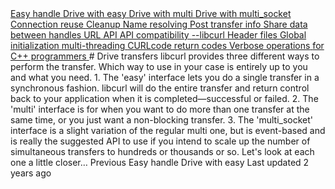 <a href="easyhandle.html" class="navButton-94f2579c--pageItemWithChildrenNested-2c5d8183--navButtonClickable-161b88ca">
<span class="text-4505230f--UIH300-2063425d--textContentFamily-49a318e1--navButtonLabel-14a4968f">Easy handle</span>
</a>
<a href="drive/easy.html" class="navButton-94f2579c--pageItemWithChildrenNested-2c5d8183--navButtonClickable-161b88ca">
<span class="text-4505230f--UIH300-2063425d--textContentFamily-49a318e1--navButtonLabel-14a4968f">Drive with easy</span>
</a>
<a href="drive/multi.html" class="navButton-94f2579c--pageItemWithChildrenNested-2c5d8183--navButtonClickable-161b88ca">
<span class="text-4505230f--UIH300-2063425d--textContentFamily-49a318e1--navButtonLabel-14a4968f">Drive with multi</span>
</a>
<a href="drive/multi-socket.html" class="navButton-94f2579c--pageItemWithChildrenNested-2c5d8183--navButtonClickable-161b88ca">
<span class="text-4505230f--UIH300-2063425d--textContentFamily-49a318e1--navButtonLabel-14a4968f">Drive with multi_socket</span>
</a>
<a href="connectionreuse.html" class="navButton-94f2579c--pageItemWithChildrenNested-2c5d8183--navButtonClickable-161b88ca">
<span class="text-4505230f--UIH300-2063425d--textContentFamily-49a318e1--navButtonLabel-14a4968f">Connection reuse</span>
</a>
<a href="cleanup.html" class="navButton-94f2579c--pageItemWithChildrenNested-2c5d8183--navButtonClickable-161b88ca">
<span class="text-4505230f--UIH300-2063425d--textContentFamily-49a318e1--navButtonLabel-14a4968f">Cleanup</span>
</a>
<a href="names.html" class="navButton-94f2579c--pageItemWithChildrenNested-2c5d8183--navButtonClickable-161b88ca">
<span class="text-4505230f--UIH300-2063425d--textContentFamily-49a318e1--navButtonLabel-14a4968f">Name resolving</span>
</a>
<a href="getinfo.html" class="navButton-94f2579c--pageItemWithChildrenNested-2c5d8183--navButtonClickable-161b88ca">
<span class="text-4505230f--UIH300-2063425d--textContentFamily-49a318e1--navButtonLabel-14a4968f">Post transfer info</span>
</a>
<a href="sharing.html" class="navButton-94f2579c--pageItemWithChildrenNested-2c5d8183--navButtonClickable-161b88ca">
<span class="text-4505230f--UIH300-2063425d--textContentFamily-49a318e1--navButtonLabel-14a4968f">Share data between handles</span>
</a>
<a href="url.html" class="navButton-94f2579c--pageItemWithChildrenNested-2c5d8183--navButtonClickable-161b88ca">
<span class="text-4505230f--UIH300-2063425d--textContentFamily-49a318e1--navButtonLabel-14a4968f">URL API</span>
</a>
<a href="api.html" class="navButton-94f2579c--pageItemWithChildrenNested-2c5d8183--navButtonClickable-161b88ca">
<span class="text-4505230f--UIH300-2063425d--textContentFamily-49a318e1--navButtonLabel-14a4968f">API compatibility</span>
</a>
<a href="libcurl.html" class="navButton-94f2579c--pageItemWithChildrenNested-2c5d8183--navButtonClickable-161b88ca">
<span class="text-4505230f--UIH300-2063425d--textContentFamily-49a318e1--navButtonLabel-14a4968f">--libcurl</span>
</a>
<a href="headers.html" class="navButton-94f2579c--pageItemWithChildrenNested-2c5d8183--navButtonClickable-161b88ca">
<span class="text-4505230f--UIH300-2063425d--textContentFamily-49a318e1--navButtonLabel-14a4968f">Header files</span>
</a>
<a href="globalinit.html" class="navButton-94f2579c--pageItemWithChildrenNested-2c5d8183--navButtonClickable-161b88ca">
<span class="text-4505230f--UIH300-2063425d--textContentFamily-49a318e1--navButtonLabel-14a4968f">Global initialization</span>
</a>
<a href="threading.html" class="navButton-94f2579c--pageItemWithChildrenNested-2c5d8183--navButtonClickable-161b88ca">
<span class="text-4505230f--UIH300-2063425d--textContentFamily-49a318e1--navButtonLabel-14a4968f">multi-threading</span>
</a>
<a href="curlcode.html" class="navButton-94f2579c--pageItemWithChildrenNested-2c5d8183--navButtonClickable-161b88ca">
<span class="text-4505230f--UIH300-2063425d--textContentFamily-49a318e1--navButtonLabel-14a4968f">CURLcode return codes</span>
</a>
<a href="verbose.html" class="navButton-94f2579c--pageItemWithChildrenNested-2c5d8183--navButtonClickable-161b88ca">
<span class="text-4505230f--UIH300-2063425d--textContentFamily-49a318e1--navButtonLabel-14a4968f">Verbose operations</span>
</a>
<a href="cplusplus.html" class="navButton-94f2579c--pageItemWithChildrenNested-2c5d8183--navButtonClickable-161b88ca">
<span class="text-4505230f--UIH300-2063425d--textContentFamily-49a318e1--navButtonLabel-14a4968f">for C++ programmers</span>
</a>
# <span class="text-4505230f--DisplayH900-bfb998fa--textContentFamily-49a318e1">Drive transfers</span>
<span class="text-4505230f--UIH300-2063425d--textUIFamily-5ebd8e40--text-8ee2c8b2">
</span>
<span class="text-4505230f--TextH400-3033861f--textContentFamily-49a318e1">
<span data-key="45775418980b4d6a9eb3bb8b971a572d">
<span data-offset-key="45775418980b4d6a9eb3bb8b971a572d:0">libcurl provides three different ways to perform the transfer. Which way to use in your case is entirely up to you and what you need.</span>
</span>
</span>1.  <span class="text-4505230f--TextH400-3033861f--textContentFamily-49a318e1">
<span data-key="83da65385c29462aaed11c83e3862180">
<span data-offset-key="83da65385c29462aaed11c83e3862180:0">The 'easy' interface lets you do a single transfer in a synchronous fashion. libcurl will do the entire transfer and return control back to your application when it is completed—successful or failed.</span>
</span>
</span>2.  <span class="text-4505230f--TextH400-3033861f--textContentFamily-49a318e1">
<span data-key="08fb035a24c4407394c7324b80c12cd8">
<span data-offset-key="08fb035a24c4407394c7324b80c12cd8:0">The 'multi' interface is for when you want to do more than one transfer at the same time, or you just want a non-blocking transfer.</span>
</span>
</span>3.  <span class="text-4505230f--TextH400-3033861f--textContentFamily-49a318e1">
<span data-key="c1837214b29745d9a5f77e1e8efc414b">
<span data-offset-key="c1837214b29745d9a5f77e1e8efc414b:0">The 'multi_socket' interface is a slight variation of the regular multi one, but is event-based and is really the suggested API to use if you intend to scale up the number of simultaneous transfers to hundreds or thousands or so.</span>
</span>
</span>
<span class="text-4505230f--TextH400-3033861f--textContentFamily-49a318e1">
<span data-key="a7177caa7d5e4d40bf62a3c7b77ab4e6">
<span data-offset-key="a7177caa7d5e4d40bf62a3c7b77ab4e6:0">Let's look at each one a little closer…</span>
</span>
</span>
<a href="easyhandle.html" class="reset-3c756112--card-6570f064--whiteCard-fff091a4--cardPrevious-56a5e674">
</a>
<span class="text-4505230f--TextH200-a3425406--textContentFamily-49a318e1">Previous</span>
<span class="text-4505230f--UIH400-4e41e82a--textContentFamily-49a318e1">Easy handle</span>
<a href="drive/easy.html" class="reset-3c756112--card-6570f064--whiteCard-fff091a4--cardNext-19241c42">
</a>
<span class="text-4505230f--UIH400-4e41e82a--textContentFamily-49a318e1">Drive with easy</span>
<span class="text-4505230f--TextH200-a3425406--textContentFamily-49a318e1">Last updated 2 years ago</span>
